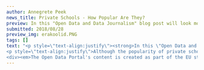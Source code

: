 ```yaml
---
author: Annegrete Peek
news_title: Private Schools - How Popular Are They?
preview: In this "Open Data and Data Journalism" blog post will look more closely at educational issues. The school year is about to begin and we will explore how popular private schools are. Here we look at the Estonian five year trend and also zoom in at the last school year.
submitted: 2018/08/28
preview_img: erakoolid.PNG
tags: []
text: "<p style=\"text-align:justify\"><strong>In this \"Open Data and Data Journalism\" blog post will look more closely at educational issues. The school year is about to begin and we will explore how popular private schools are. Here we look at the Estonian five year trend and also zoom in at the last school year.</strong></p><p style=\"text-align:justify\">This post is follow-up to the ERR August 23rd news <a href=\"https://www.err.ee/855819/erakoolid-koguvad-populaarsust\" target=\"_blank\" class=\"ext\">\"Private schools are gaining in popularity\"</a><span class=\"ext\"></span> (in Estonian). This news raised a number of questions. How fast has the growth been? Has the number of schools multiplied? Has the number of students multiplied? Has the growth been constant? Where are private schools?</p><p style=\"text-align:justify\">To answer these questions, I use the <a href=\"https://opendata.riik.ee/et/dataset/eesti-hariduse-infos-steemi-avaandmed\" target=\"_blank\" class=\"ext\">data of the Estonian Education Information System (EHIS)</a><span class=\"ext\"></span> of the Ministry of Education and Research. <a href=\"https://www.hm.ee/ehis/statistilised_tabelid/download.php?file=alus_yld_oppeasutused_oppurid.xlsx\" class=\"ext\">The data</a><span class=\"ext\"></span> in the post&nbsp;is the data for the last five academic years.</p><p style=\"text-align:justify\">In the 2013/2014 academic year children attended 48 private schools, in the 2017/2018 academic year, the number of active private schools increased to 58 schools. Has the number of public schools also increased? No. For a clearer picture let’s look at the percentages.</p><p><img alt=\"\" src=\"https://raw.githubusercontent.com/okestonia/Data-Viz-Protos/master/erakoolid/Erakool_aasta_eng.png\" style=\"width: 100%;\"></p><p style=\"text-align:justify\">The number of private schools and students in them has increased by 20% over five years. Proportion of private schools in 2013/2014 academic year was 9%, five years later it was 11%. In these five years, the number of students has increased from 5% to 6%.</p><p style=\"text-align:justify\">Interesting is drop in 2016/2017 school year. There are schools closed and new ones opened, but this decline was caused one of the largest schools in Estonia - Keila School. Keila School was changed from a private school to a municipal school.</p><p style=\"text-align:justify\">Let's take a closer look at the previous academic year and locations of private schools.</p><p><img alt=\"\" src=\"https://raw.githubusercontent.com/okestonia/Data-Viz-Protos/master/erakoolid/Erakool_maakond_eng.png\" style=\"width: 100%;\"></p><p style=\"text-align:justify\">In the last academic year there were three counties (Hiiu, Jõgeva, Lääne counties) with no private schools. The largest share of private schools is 21% in Harjumaa, while in other counties the share of private schools is between 5% and 12%.</p><p style=\"text-align:justify\">Lääne-Virumaa does not stand out due to the high proportion of private schools, but many students went to private schools. At the same time percentage of private schools in Võrumaa was higher but only 2% of students studied there. In fact, in both counties there were 3 private schools.</p><p style=\"text-align:justify\">In addition, private schools are popular among primary schools. For students with special needs, there are higher percentage of private schools than for regular students (18% vs. 11%). In general schools that operate in another language (for example, English or Finnish) are also private schools.</p>
<p style=\"text-align:justify\">Although the popularity of private schools has not multiplied, the growth has been steady. We'll see how long this rise will last.</p>
<div><em>The Open Data Portal's content is created as part of the EU structural funds' programme 'Raising Awareness of Information Society' which is financed through the EU Regional Development Fund. Project activities are carried out by the Open Knowledge Estonia NGO. </em></div><blockquote><p>Sources:</p><p><a href=\"https://github.com/okestonia/Data-Viz-Protos/tree/master/erakoolid\" class=\"ext\">https://github.com/okestonia/Data-Viz-Protos/tree/master/erakoolid</a><span class=\"ext\"></span></p><p><a href=\"https://www.err.ee/855819/erakoolid-koguvad-populaarsust\" class=\"ext\">https://www.err.ee/855819/erakoolid-koguvad-populaarsust</a><span class=\"ext\"></span></p><p><a href=\"https://opendata.riik.ee/et/dataset/eesti-hariduse-infos-steemi-avaandmed\" class=\"ext\">https://opendata.riik.ee/et/dataset/eesti-hariduse-infos-steemi-avaandmed</a><span class=\"ext\"></span></p><p><a href=\"https://www.hm.ee/ehis/statistilised_tabelid/download.php?file=alus_yld_oppeasutused_oppurid.xlsx\" class=\"ext\">https://www.hm.ee/ehis/statistilised_tabelid/download.php?file=alus_yld_oppeasutused_oppurid.xlsx</a><span class=\"ext\"></span></p></blockquote>"
---
```


